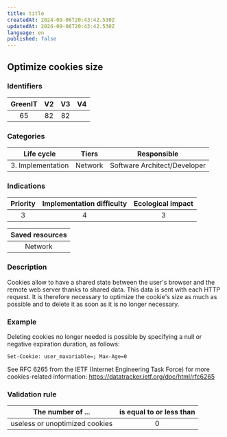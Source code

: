```yaml
---
title: title
createdAt: 2024-09-06T20:43:42.530Z
updatedAt: 2024-09-06T20:43:42.530Z
language: en
published: false
---
```

## Optimize cookies size

### Identifiers

| GreenIT | V2  | V3  |  V4  |
|:-------:|:---:|:---:|:----:|
|   65    | 82  |  82 |      |

### Categories

|    Life cycle     |  Tiers  |         Responsible          |
|:-----------------:|:-------:|:----------------------------:|
| 3. Implementation | Network | Software Architect/Developer |

### Indications

|      Priority      | Implementation difficulty | Ecological impact |
|:------------------:|:-------------------------:|:-----------------:|
|         3          |             4             |         3         |

|                      Saved resources                      |
|:---------------------------------------------------------:|
|                          Network                          |

### Description

Cookies allow to have a shared state between the user's browser and the remote web server thanks to shared data. 
This data is sent with each HTTP request. It is therefore necessary to optimize the cookie's size as much as possible 
and to delete it as soon as it is no longer necessary.

### Example

Deleting cookies no longer needed is possible by specifying a null or negative expiration duration, as follows:
```
Set-Cookie: user_mavariable=; Max-Age=0
```
See RFC 6265 from the IETF (Internet Engineering Task Force) for more cookies-related information:
https://datatracker.ietf.org/doc/html/rfc6265

### Validation rule

| The number of ...              | is equal to or less than |  
|--------------------------------|:------------------------:|
| useless or unoptimized cookies |            0             |
